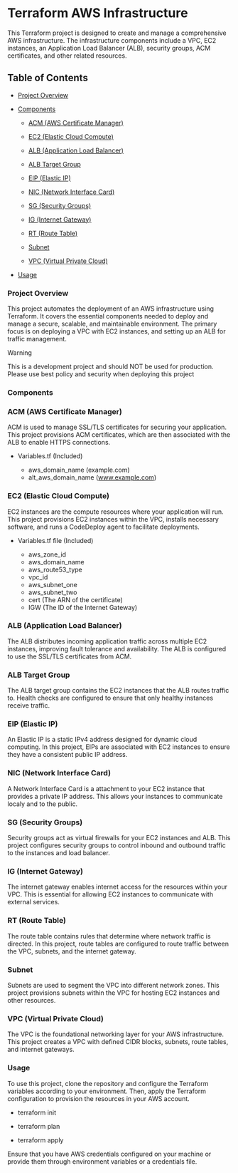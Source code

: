 # Terraform AWS Infrastructure

This Terraform project is designed to create and manage a comprehensive AWS infrastructure. The infrastructure components include a VPC, EC2 instances, an Application Load Balancer (ALB), security groups, ACM certificates, and other related resources.

## Table of Contents

- [Project Overview](#project-Overview)

- [Components](#components)

  - [ACM (AWS Certificate Manager)](#ACM-AWS-Certificate-Manager)

  - [EC2 (Elastic Cloud Compute)](#EC2-Elastic-Cloud-Compute)

  - [ALB (Application Load Balancer)](#ALB-Application-Loadbalancer)

  - [ALB Target Group](#ALB-Target-Group)

  - [EIP (Elastic IP)](#EIP-Elastic-IP)

  - [NIC (Network Interface Card)](#Network-Interface-Card)

  - [SG (Security Groups)](#SG-Security-Groups)

  - [IG (Internet Gateway)](#IG-Internet-Gateway)

  - [RT (Route Table)](#RT-Route-Table)

  - [Subnet](#Subnet)

  - [VPC (Virtual Private Cloud)](#VPC-Virtual-Private-Cloud)

- [Usage](#usage)


### Project Overview

This project automates the deployment of an AWS infrastructure using Terraform. It covers the essential components needed to deploy and manage a secure, scalable, and maintainable environment. The primary focus is on deploying a VPC with EC2 instances, and setting up an ALB for traffic management.

> [!WARNING]  
> This is a development project and should NOT be used for production. Please use best policy and security when deploying this project

### Components

### ACM (AWS Certificate Manager)

ACM is used to manage SSL/TLS certificates for securing your application. This project provisions ACM certificates, which are then associated with the ALB to enable HTTPS connections.

 - Variables.tf (Included)

   - aws_domain_name (example.com)
   - alt_aws_domain_name (www.example.com)

### EC2 (Elastic Cloud Compute)

EC2 instances are the compute resources where your application will run. This project provisions EC2 instances within the VPC, installs necessary software, and runs a CodeDeploy agent to facilitate deployments.

- Variables.tf file (Included)

  - aws_zone_id
  - aws_domain_name
  - aws_route53_type
  - vpc_id
  - aws_subnet_one
  - aws_subnet_two
  - cert (The ARN of the certificate)
  - IGW (The ID of the Internet Gateway)

### ALB (Application Load Balancer)

The ALB distributes incoming application traffic across multiple EC2 instances, improving fault tolerance and availability. The ALB is configured to use the SSL/TLS certificates from ACM.

### ALB Target Group

The ALB target group contains the EC2 instances that the ALB routes traffic to. Health checks are configured to ensure that only healthy instances receive traffic.

### EIP (Elastic IP)

An Elastic IP is a static IPv4 address designed for dynamic cloud computing. In this project, EIPs are associated with EC2 instances to ensure they have a consistent public IP address.

### NIC (Network Interface Card)

A Network Interface Card is a attachment to your EC2 instance that provides a private IP address. This allows your instances to communicate localy and to the public.

### SG (Security Groups)

Security groups act as virtual firewalls for your EC2 instances and ALB. This project configures security groups to control inbound and outbound traffic to the instances and load balancer.

### IG (Internet Gateway)

The internet gateway enables internet access for the resources within your VPC. This is essential for allowing EC2 instances to communicate with external services.

### RT (Route Table)

The route table contains rules that determine where network traffic is directed. In this project, route tables are configured to route traffic between the VPC, subnets, and the internet gateway.

### Subnet

Subnets are used to segment the VPC into different network zones. This project provisions subnets within the VPC for hosting EC2 instances and other resources.

### VPC (Virtual Private Cloud)

The VPC is the foundational networking layer for your AWS infrastructure. This project creates a VPC with defined CIDR blocks, subnets, route tables, and internet gateways.

### Usage

To use this project, clone the repository and configure the Terraform variables according to your environment. Then, apply the Terraform configuration to provision the resources in your AWS account.

- terraform init

- terraform plan

- terraform apply

Ensure that you have AWS credentials configured on your machine or provide them through environment variables or a credentials file.
